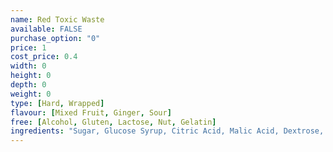 ```yaml
---
name: Red Toxic Waste
available: FALSE
purchase_option: "0"
price: 1
cost_price: 0.4
width: 0
height: 0
depth: 0
weight: 0
type: [Hard, Wrapped]
flavour: [Mixed Fruit, Ginger, Sour]
free: [Alcohol, Gluten, Lactose, Nut, Gelatin]
ingredients: "Sugar, Glucose Syrup, Citric Acid, Malic Acid, Dextrose, Maltodextrin, Glazing Agents: Beeswax"
---
```

